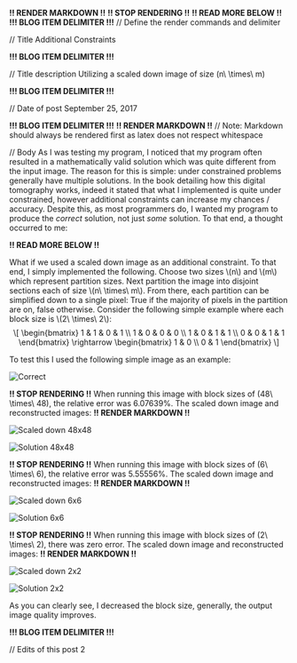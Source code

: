 **!! RENDER MARKDOWN !!**
**!! STOP RENDERING !!**
**!! READ MORE BELOW !!**
**!!! BLOG ITEM DELIMITER !!!**
// Define the render commands and delimiter

// Title
Additional Constraints

**!!! BLOG ITEM DELIMITER !!!**

// Title description
Utilizing a scaled down image of size <span class="math inline">\(n\ \times\ m\)</span>

**!!! BLOG ITEM DELIMITER !!!**

// Date of post 
September 25, 2017

**!!! BLOG ITEM DELIMITER !!!**
**!! RENDER MARKDOWN !!**
// Note: Markdown should always be rendered first as latex does not respect whitespace

// Body
As I was testing my program, I noticed that my program often resulted in a mathematically valid solution which was quite different from the input image. The reason for this is simple: under constrained problems generally have multiple solutions. In the book detailing how this digital tomography works, indeed it stated that what I implemented is quite under constrained, however additional constraints can increase my chances / accuracy. Despite this, as most programmers do, I wanted my program to produce the *correct* solution, not just _some_ solution. To that end, a thought occurred to me:

**!! READ MORE BELOW !!**

<p>What if we used a scaled down image as an additional constraint. To that end, I simply implemented the following. Choose two sizes <span class="math inline">\(n\)</span> and <span class="math inline">\(m\)</span> which represent partition sizes. Next partition the image into disjoint sections each of size <span class="math inline">\(n\ \times\ m\)</span>. From there, each partition can be simplified down to a single pixel: True if the majority of pixels in the partition are on, false otherwise. Consider the following simple example where each block size is <span class="math inline">\(2\ \times\ 2\)</span>: <span class="math display">\[ \begin{bmatrix} 1 &amp; 1 &amp; 0 &amp; 1 \\ 1 &amp; 0 &amp; 0 &amp; 0 \\ 1 &amp; 0 &amp; 1 &amp; 1 \\ 0 &amp; 0 &amp; 1 &amp; 1 \end{bmatrix} \rightarrow \begin{bmatrix} 1 &amp; 0 \\ 0 &amp; 1 \end{bmatrix} \]</span></p>

To test this I used the following simple image as an example:

![Correct](https://zwimer.github.io/zwimer.com//SAT-Blog/Blogs/figs/Additional-Constraints/Correct.bmp)

**!! STOP RENDERING !!**
When running this image with block sizes of <span class="math inline">\(48\ \times\ 48\)</span>, the relative error was 6.07639%. The scaled down image and reconstructed images:
**!! RENDER MARKDOWN !!**

![Scaled down 48x48](https://zwimer.github.io/zwimer.com//SAT-Blog/Blogs/figs/Additional-Constraints/Scaled-48.bmp)

![Solution 48x48](https://zwimer.github.io/zwimer.com//SAT-Blog/Blogs/figs/Additional-Constraints/Scale-48.bmp)

**!! STOP RENDERING !!**
When running this image with block sizes of <span class="math inline">\(6\ \times\ 6\)</span>, the relative error was 5.55556%. The scaled down image and reconstructed images:
**!! RENDER MARKDOWN !!**

![Scaled down 6x6](https://zwimer.github.io/zwimer.com//SAT-Blog/Blogs/figs/Additional-Constraints/Scaled-6.bmp)

![Solution 6x6](https://zwimer.github.io/zwimer.com//SAT-Blog/Blogs/figs/Additional-Constraints/Scale-6.bmp)

**!! STOP RENDERING !!**
When running this image with block sizes of <span class="math inline">\(2\ \times\ 2\)</span>, there was zero error. The scaled down image and reconstructed images:
**!! RENDER MARKDOWN !!**

![Scaled down 2x2](https://zwimer.github.io/zwimer.com//SAT-Blog/Blogs/figs/Additional-Constraints/Scaled-2.bmp)

![Solution 2x2](https://zwimer.github.io/zwimer.com//SAT-Blog/Blogs/figs/Additional-Constraints/Scale-2.bmp)

As you can clearly see, I decreased the block size, generally, the output image quality improves.

**!!! BLOG ITEM DELIMITER !!!**

// Edits of this post
2
